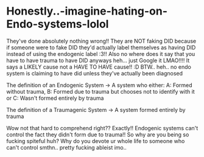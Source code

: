 # Honestly..-imagine-hating-on-Endo-systems-lolol
They've done absolutely nothing wrong!! They are NOT faking DID because if someone were to fake DID they'd actually label themselves as having DID instead of using the endogenic label :3!! Also no where does it say that you have to have trauma to have DID anyways heh... just Google it LMAO!!!! It says a LIKELY cause not a HAVE TO HAVE cause!! :D BTW.. heh.. no endo system is claiming to have did unless they've actually been diagnosed


The definition of an Endogenic System -> A system who either: A: Formed without trauma, B: Formed due to trauma but chooses not to identify with it or C: Wasn't formed entirely by trauma

The definition of a Traumagenic System -> A system formed entirely by trauma

Wow not that hard to comprehend right?? Exactly!! Endogenic systems can't control the fact they didn't form due to trauma!! So why are you being so fucking spiteful huh? Why do you devote ur whole life to someone who can't control smthn.. pretty fucking ableist imo..
